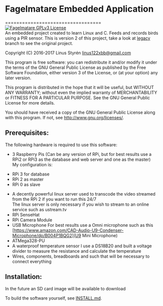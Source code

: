# Fagelmatare Embedded Application

==================================
[![Fagelmatare GPLv3 License](https://img.shields.io/badge/licens-GPLv3_License-blue.svg)](LICENSE)  
An embedded project created to learn Linux and C. Feeds and records birds using a PIR sensor. This is version 2 of this project, take a look at [legacy](https://github.com/Linkaan/Fagelmatare/tree/legacy) branch to see the original project.

Copyright (C) 2016-2017 Linus Styrén <linus122xbb@gmail.com>

This program is free software: you can redistribute it and/or modify
it under the terms of the GNU General Public License as published by
the Free Software Foundation, either version 3 of the License, or
(at your option) any later version.

This program is distributed in the hope that it will be useful,
but WITHOUT ANY WARRANTY; without even the implied warranty of
MERCHANTABILITY or FITNESS FOR A PARTICULAR PURPOSE.  See the
GNU General Public License for more details.

You should have received a copy of the GNU General Public License
along with this program.  If not, see <http://www.gnu.org/licenses/>.

## Prerequisites:

The following hardware is required to use this software:

* 3 Raspberry Pis (Can be any version of RPi, but for best results use a RPi2 or RPi3 as the database and web server and one as the master)  
My configuration is:
 - RPi 3 for database
 - RPi 2 as master
 - RPi 0 as slave
* A decently powerful linux server used to transcode the video streamed from the RPi 2 if you want to run this 24/7  
The linux server is only necessary if you wish to stream to an online service such as ustream.tv
* RPi SenseHat
* RPi Camera Module
* USB Microphone
For best results use a Omni microphone such as this [https://www.amazon.com/CAD-Audio-U9-Condenser-Microphone/dp/B004P1BQG2](U9 Mini Microphone)
* ATMega328-PU
* A waterproof temperature sensor
I use a DS18B20 and built a voltage divider to measure the resistance and calculate the temperature
* Wires, components, breadboards and such that will be necessary to connect everything


## Installation:

In the future an SD card image will be available to download

To build the software yourself, see [INSTALL.md](INSTALL.md).
